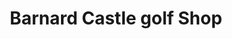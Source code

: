 ---
title: "Barnard Castle golf Shop"
url: /barnard-castle/barnard-castle-golf-shop/
shop: sports
---